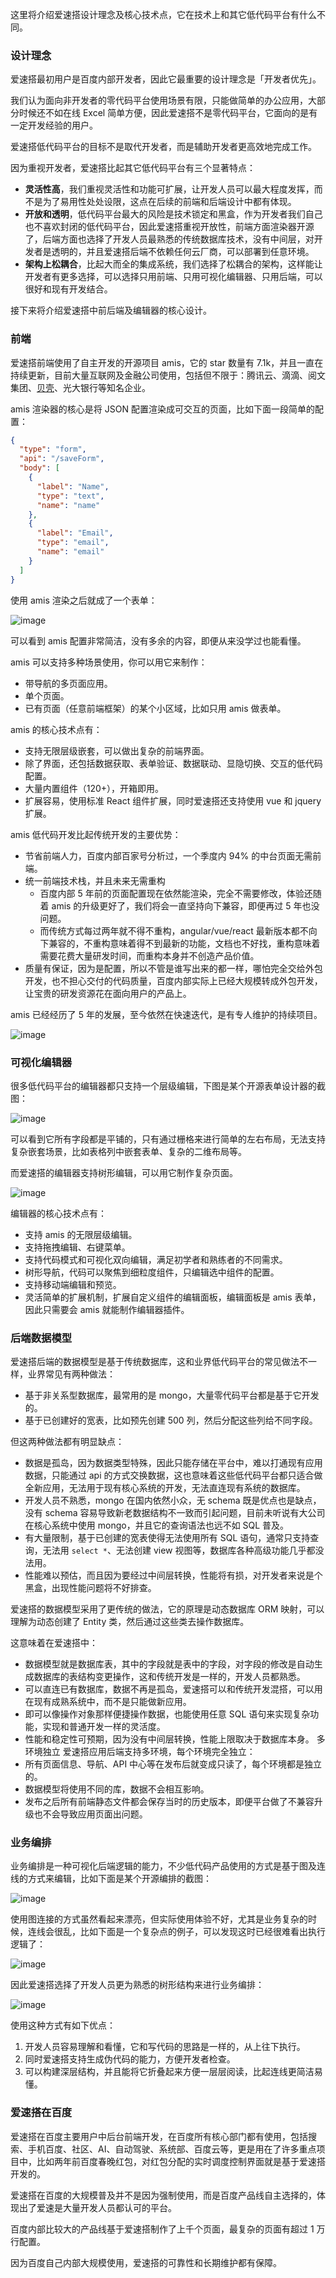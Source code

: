 这里将介绍爱速搭设计理念及核心技术点，它在技术上和其它低代码平台有什么不同。

### 设计理念

爱速搭最初用户是百度内部开发者，因此它最重要的设计理念是「开发者优先」。

我们认为面向非开发者的零代码平台使用场景有限，只能做简单的办公应用，大部分时候还不如在线 Excel 简单方便，因此爱速搭不是零代码平台，它面向的是有一定开发经验的用户。

爱速搭低代码平台的目标不是取代开发者，而是辅助开发者更高效地完成工作。

因为重视开发者，爱速搭比起其它低代码平台有三个显著特点：

- **灵活性高**，我们重视灵活性和功能可扩展，让开发人员可以最大程度发挥，而不是为了易用性处处设限，这点在后续的前端和后端设计中都有体现。
- **开放和透明**，低代码平台最大的风险是技术锁定和黑盒，作为开发者我们自己也不喜欢封闭的低代码平台，因此爱速搭重视开放性，前端方面渲染器开源了，后端方面也选择了开发人员最熟悉的传统数据库技术，没有中间层，对开发者是透明的，并且爱速搭后端不依赖任何云厂商，可以部署到任意环境。
- **架构上松耦合**，比起大而全的集成系统，我们选择了松耦合的架构，这样能让开发者有更多选择，可以选择只用前端、只用可视化编辑器、只用后端，可以很好和现有开发结合。

接下来将介绍爱速搭中前后端及编辑器的核心设计。

### 前端

爱速搭前端使用了自主开发的开源项目 amis，它的 star 数量有 7.1k，并且一直在持续更新，目前大量互联网及金融公司使用，包括但不限于：腾讯云、滴滴、阅文集团、[贝壳](https://mp.weixin.qq.com/s/_TGPjWaY5OJNllPQhi5pzg)、光大银行等知名企业。

amis 渲染器的核心是将 JSON 配置渲染成可交互的页面，比如下面一段简单的配置：

```json
{
  "type": "form",
  "api": "/saveForm",
  "body": [
    {
      "label": "Name",
      "type": "text",
      "name": "name"
    },
    {
      "label": "Email",
      "type": "email",
      "name": "email"
    }
  ]
}
```

使用 amis 渲染之后就成了一个表单：

![image](../static/img/产品描述/amis-form.png)

可以看到 amis 配置非常简洁，没有多余的内容，即便从来没学过也能看懂。

amis 可以支持多种场景使用，你可以用它来制作：

- 带导航的多页面应用。
- 单个页面。
- 已有页面（任意前端框架）的某个小区域，比如只用 amis 做表单。

amis 的核心技术点有：

- 支持无限层级嵌套，可以做出复杂的前端界面。
- 除了界面，还包括数据获取、表单验证、数据联动、显隐切换、交互的低代码配置。
- 大量内置组件（120+），开箱即用。
- 扩展容易，使用标准 React 组件扩展，同时爱速搭还支持使用 vue 和 jquery 扩展。

amis 低代码开发比起传统开发的主要优势：

- 节省前端人力，百度内部百家号分析过，一个季度内 94% 的中台页面无需前端。
- 统一前端技术栈，并且未来无需重构
  - 百度内部 5 年前的页面配置现在依然能渲染，完全不需要修改，体验还随着 amis 的升级更好了，我们将会一直坚持向下兼容，即便再过 5 年也没问题。
  - 而传统方式每过两年就不得不重构，angular/vue/react 最新版本都不向下兼容的，不重构意味着得不到最新的功能，文档也不好找，重构意味着需要花费大量研发时间，而重构本身并不创造产品价值。
- 质量有保证，因为是配置，所以不管是谁写出来的都一样，哪怕完全交给外包开发，也不担心交付的代码质量，百度内部实际上已经大规模转成外包开发，让宝贵的研发资源花在面向用户的产品上。

amis 已经经历了 5 年的发展，至今依然在快速迭代，是有专人维护的持续项目。

![image](../static/img/产品描述/amis-ci.png)

### 可视化编辑器

很多低代码平台的编辑器都只支持一个层级编辑，下图是某个开源表单设计器的截图：

![image](../static/img/产品描述/other-editor.png)

可以看到它所有字段都是平铺的，只有通过栅格来进行简单的左右布局，无法支持复杂嵌套场景，比如表格列中嵌套表单、复杂的二维布局等。

而爱速搭的编辑器支持树形编辑，可以用它制作复杂页面。

![image](../static/img/产品描述/amis-editor.png)

编辑器的核心技术点有：

- 支持 amis 的无限层级编辑。
- 支持拖拽编辑、右键菜单。
- 支持代码模式和可视化双向编辑，满足初学者和熟练者的不同需求。
- 树形导航，代码可以聚焦到细粒度组件，只编辑选中组件的配置。
- 支持移动端编辑和预览。
- 灵活简单的扩展机制，扩展自定义组件的编辑面板，编辑面板是 amis 表单，因此只需要会 amis 就能制作编辑器插件。

### 后端数据模型

爱速搭后端的数据模型是基于传统数据库，这和业界低代码平台的常见做法不一样，业界常见有两种做法：

- 基于非关系型数据库，最常用的是 mongo，大量零代码平台都是基于它开发的。
- 基于已创建好的宽表，比如预先创建 500 列，然后分配这些列给不同字段。

但这两种做法都有明显缺点：

- 数据是孤岛，因为数据类型特殊，因此只能存储在平台中，难以打通现有应用数据，只能通过 api 的方式交换数据，这也意味着这些低代码平台都只适合做全新应用，无法用于现有核心系统的开发，无法直连现有系统的数据库。
- 开发人员不熟悉，mongo 在国内依然小众，无 schema 既是优点也是缺点，没有 schema 容易导致新老数据结构不一致而引起问题，目前未听说有大公司在核心系统中使用 mongo，并且它的查询语法也远不如 SQL 普及。
- 有大量限制，基于已创建的宽表使得无法使用所有 SQL 语句，通常只支持查询，无法用 `select *`、无法创建 view 视图等，数据库各种高级功能几乎都没法用。
- 性能难以预估，而且因为要经过中间层转换，性能将有损，对开发者来说是个黑盒，出现性能问题将不好排查。

爱速搭的数据模型采用了更传统的做法，它的原理是动态数据库 ORM 映射，可以理解为动态创建了 Entity 类，然后通过这些类去操作数据库。

这意味着在爱速搭中：

- 数据模型就是数据库表，其中的字段就是表中的字段，对字段的修改是自动生成数据库的表结构变更操作，这和传统开发是一样的，开发人员都熟悉。
- 可以直连已有数据库，数据不再是孤岛，爱速搭可以和传统开发混搭，可以用在现有成熟系统中，而不是只能做新应用。
- 即可以像操作对象那样便捷操作数据，也能使用任意 SQL 语句来实现复杂功能，实现和普通开发一样的灵活度。
- 性能和稳定性可预期，因为没有中间层转换，性能上限取决于数据库本身。
  多环境独立
  爱速搭应用后端支持多环境，每个环境完全独立：
- 所有页面信息、导航、API 中心等在发布后就变成只读了，每个环境都是独立的。
- 数据模型将使用不同的库，数据不会相互影响。
- 发布之后所有前端静态文件都会保存当时的历史版本，即便平台做了不兼容升级也不会导致应用页面出问题。

### 业务编排

业务编排是一种可视化后端逻辑的能力，不少低代码产品使用的方式是基于图及连线的方式来编辑，比如下面是某个开源编排的截图：

![image](../static/img/产品描述/n8n-editor.png)

使用图连接的方式虽然看起来漂亮，但实际使用体验不好，尤其是业务复杂的时候，连线会很乱，比如下面是一个复杂点的例子，可以发现这时已经很难看出执行逻辑了：

![image](../static/img/产品描述/bp-hell.png)

因此爱速搭选择了开发人员更为熟悉的树形结构来进行业务编排：

![image](../static/img/产品描述/auto-flow.png '爱速搭的业务编排')

使用这种方式有如下优点：

1. 开发人员容易理解和看懂，它和写代码的思路是一样的，从上往下执行。
2. 同时爱速搭支持生成伪代码的能力，方便开发者检查。
3. 可以构建深层结构，并且能将它折叠起来方便一层层阅读，比起连线更简洁易懂。

### 爱速搭在百度

爱速搭在百度主要用户中后台前端开发，在百度所有核心部门都有使用，包括搜索、手机百度、社区、AI、自动驾驶、系统部、百度云等，更是用在了许多重点项目中，比如两年前百度春晚红包，对红包分配的实时调度控制界面就是基于爱速搭开发的。

爱速搭在百度的大规模普及并不是因为强制使用，而是百度产品线自主选择的，体现出了爱速是大量开发人员都认可的平台。

百度内部比较大的产品线基于爱速搭制作了上千个页面，最复杂的页面有超过 1 万行配置。

因为百度自己内部大规模使用，爱速搭的可靠性和长期维护都有保障。
